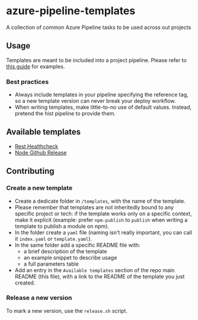 # azure-pipeline-templates
A collection of common Azure Pipeline tasks to be used across out projects

## Usage
Templates are meant to be included into a project pipeline. Please refer to [this guide](https://github.com/MicrosoftDocs/azure-devops-docs/blob/master/docs/pipelines/process/templates.md#use-other-repositories) for examples.

### Best practices
* Always include templates in your pipeline specifying the reference tag, so a new template version can never break your deploy workflow.
* When writing templates, make little-to-no use of default values. Instead, pretend the hist pipeline to provide them.

## Available templates

* [Rest Healthcheck](templates/rest-healthcheck)
* [Node Github Release](templates/node-github-release)

## Contributing

### Create a new template
* Create a dedicate folder in `/templates`, with the name of the template.
* Please remember that templates are not inheritedly bound to any specific project or tech: if the template works only on a specific context, make it explicit (example: prefer `npm-publish` to `publish` when writing a template to publish a module on npm).
* In the folder create a `yaml` file (naming isn't really important, you can call it `index.yaml` or `template.yaml`).
* In the same folder add a specific README file with:
  * a brief description of the template
  * an example snippet to describe usage
  * a full parameters table
* Add an entry in the `Available templates` section of the repo main README (this file), with a link to the README of the template you just created.

### Release a new version
To mark a new version, use the `release.sh` script.
